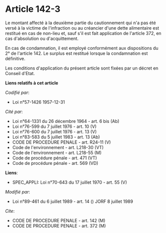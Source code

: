 # Article 142-3

Le montant affecté à la deuxième partie du cautionnement qui n'a pas été versé à la victime de l'infraction ou au créancier
d'une dette alimentaire est restitué en cas de non-lieu et, sauf s'il est fait application de l'article 372, en cas
d'absolution ou d'acquittement.

En cas de condamnation, il est employé conformément aux dispositions du 2° de l'article 142. Le surplus est restitué lorsque
la condamnation est définitive.

Les conditions d'application du présent article sont fixées par un décret en Conseil d'Etat.

**Liens relatifs à cet article**

_Codifié par_:

  - Loi n°57-1426 1957-12-31

_Cité par_:

  - Loi n°64-1331 du 26 décembre 1964 - art. 6 bis (Ab)
  - Loi n°76-599 du 7 juillet 1976 - art. 10 (V)
  - Loi n°76-600 du 7 juillet 1976 - art. 13 (V)
  - Loi n°83-583 du 5 juillet 1983 - art. 13 (Ab)
  - CODE DE PROCEDURE PENALE - art. R24-11 (V)
  - Code de l'environnement - art. L218-30 (VT)
  - Code de l'environnement - art. L218-55 (M)
  - Code de procédure pénale - art. 471 (VT)
  - Code de procédure pénale - art. 569 (VD)

**Liens**:

  - SPEC_APPLI: Loi n°70-643 du 17 juillet 1970 - art. 55 (V)

_Modifié par_:

  - Loi n°89-461 du 6 juillet 1989 - art. 14 () JORF 8 juillet 1989

_Cite_:

  - CODE DE PROCEDURE PENALE - art. 142 (M)
  - CODE DE PROCEDURE PENALE - art. 372 (M)
